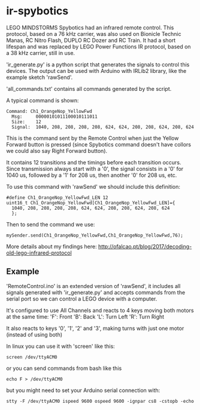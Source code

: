 # ir-spybotics

LEGO MINDSTORMS Spybotics had an infrared remote control. This protocol, based on a 76 kHz carrier, was also used on Bionicle Technic Manas, RC Nitro Flash, DUPLO RC Dozer and RC Train. It had a short lifespan and was replaced by LEGO Power Functions IR protocol, based on a 38 kHz carrier, still in use.

'ir_generate.py' is a python script that generates the signals to control this devices. The output can be used with Arduino with IRLib2 library, like the example sketch 'rawSend'.


'all_commands.txt' contains all commands generated by the script.

A typical command is shown:

```
Command: Ch1_OrangeNop_YellowFwd
  Msg:     00000101011100010111011
  Size:    12
  Signal:  1040, 208, 208, 208, 208, 624, 624, 208, 208, 624, 208, 624
  ```
  
This is the command sent by the Remote Control when just the Yellow Forward button is pressed (since Spybotics command doesn't have collors we could also say Right Forward button).

It contains 12 transitions and the timings before each transition occurs. Since transmission always start with a '0', the signal consists in a '0' for 1040 us, followed by a '1' for 208 us, then another '0' for 208 us, etc.

To use this command with 'rawSend' we should include this definition:

```
#define Ch1_OrangeNop_YellowFwd_LEN 12
uint16_t Ch1_OrangeNop_YellowFwd[Ch1_OrangeNop_YellowFwd_LEN]={
  1040, 208, 208, 208, 208, 624, 624, 208, 208, 624, 208, 624
  };
```

Then to send the command we use:

```
mySender.send(Ch1_OrangeNop_YellowFwd,Ch1_OrangeNop_YellowFwd,76);
```

More details about my findings here:
http://ofalcao.pt/blog/2017/decoding-old-lego-infrared-protocol


## Example

'RemoteControl.ino' is an extended version of 'rawSend', it includes all signals generated with 'ir_generate.py' and accepts commands from the serial port so we can control a LEGO device with a computer.

It's configured to use All Channels and reacts to 4 keys moving both motors at the same time:
    'F': Front
    'B': Back
    'L': Turn Left
    'R': Turn Right
    
It also reacts to keys '0', '1', '2' and '3', making turns with just one motor (instead of using both)

In linux you can use it with 'screen' like this:
```
screen /dev/ttyACM0
```
or you can send commands from bash like this
```
echo F > /dev/ttyACM0
```
but you might need to set your Arduino serial connection with:
```
stty -F /dev/ttyACM0 ispeed 9600 ospeed 9600 -ignpar cs8 -cstopb -echo
```
